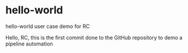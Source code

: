 # hello-world
hello-world user case demo for RC


Hello, RC, this is the first commit done to the GitHub repository to demo a pipeline automation
